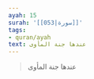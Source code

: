 ```yaml
---
ayah: 15
surah: '[[053|سورة]]'
tags:
- quran/ayah
text: عندها جنة المأوى
---
```

> عندها جنة المأوى
